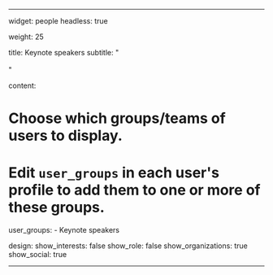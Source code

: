 ---

widget: people
headless: true

weight: 25


title: Keynote speakers
subtitle: "<br><br>"

content:
  # Choose which groups/teams of users to display.
  #   Edit `user_groups` in each user's profile to add them to one or more of these groups.
  user_groups:
    - Keynote speakers

design:
  show_interests: false
  show_role: false
  show_organizations: true
  show_social: true

---